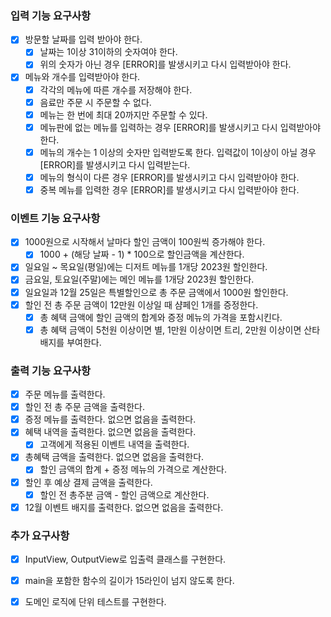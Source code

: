 ### 입력 기능 요구사항
- [x] 방문할 날짜를 입력 받아야 한다.
  - [x] 날짜는 1이상 31이하의 숫자여야 한다.
  - [x] 위의 숫자가 아닌 경우 [ERROR]를 발생시키고 다시 입력받아야 한다.
- [x] 메뉴와 개수를 입력받아야 한다.
  - [x] 각각의 메뉴에 따른 개수를 저장해야 한다.
  - [x] 음료만 주문 시 주문할 수 없다.
  - [x] 메뉴는 한 번에 최대 20까지만 주문할 수 있다.
  - [x] 메뉴판에 없는 메뉴를 입력하는 경우 [ERROR]를 발생시키고 다시 입력받아야 한다.
  - [x] 메뉴의 개수는 1 이상의 숫자만 입력받도록 한다. 입력값이 1이상이 아닐 경우 [ERROR]를 발생시키고 다시 입력받는다.
  - [x] 메뉴의 형식이 다른 경우 [ERROR]를 발생시키고 다시 입력받아야 한다.
  - [x] 중복 메뉴를 입력한 경우 [ERROR]를 발생시키고 다시 입력받아야 한다.

### 이벤트 기능 요구사항
- [x] 1000원으로 시작해서 날마다 할인 금액이 100원씩 증가해야 한다.
  - [x] 1000 + (해당 날짜 - 1) * 100으로 할인금액을 계산한다.
- [x] 일요일 ~ 목요일(평일)에는 디저트 메뉴를 1개당 2023원 할인한다.
- [x] 금요일, 토요일(주말)에는 메인 메뉴를 1개당 2023원 할인한다.
- [x] 일요일과 12월 25일은 특별할인으로 총 주문 금액에서 1000원 할인한다.
- [x] 할인 전 총 주문 금액이 12만원 이상일 때 샴페인 1개를 증정한다.
  - [x] 총 혜택 금액에 할인 금액의 합계와 증정 메뉴의 가격을 포함시킨다.
  - [x] 총 혜택 금액이 5천원 이상이면 별, 1만원 이상이면 트리, 2만원 이상이면 산타 배지를 부여한다.

### 출력 기능 요구사항
- [x] 주문 메뉴를 출력한다.
- [x] 할인 전 총 주문 금액을 출력한다.
- [x] 증정 메뉴를 출력한다. 없으면 없음을 출력한다.
- [x] 혜택 내역을 출력한다. 없으면 없음을 출력한다.
  - [x] 고객에게 적용된 이벤트 내역을 출력한다.
- [x] 총혜택 금액을 출력한다. 없으면 없음을 출력한다.
  - [x] 할인 금액의 합계 + 증정 메뉴의 가격으로 계산한다.
- [x] 할인 후 예상 결제 금액을 출력한다.
  - [x] 할인 전 총주분 금액 - 할인 금액으로 계산한다.
- [x] 12월 이벤트 배지를 출력한다. 없으면 없음을 출력한다.

### 추가 요구사항
- [x] InputView, OutputView로 입출력 클래스를 구현한다.
- [x] main을 포함한 함수의 길이가 15라인이 넘지 않도록 한다.
- [x] 도메인 로직에 단위 테스트를 구현한다.

